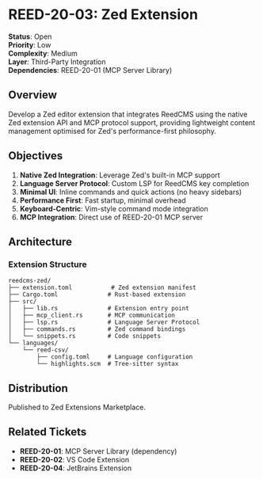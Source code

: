 # REED-20-03: Zed Extension

**Status**: Open  
**Priority**: Low  
**Complexity**: Medium  
**Layer**: Third-Party Integration  
**Dependencies**: REED-20-01 (MCP Server Library)

## Overview

Develop a Zed editor extension that integrates ReedCMS using the native Zed extension API and MCP protocol support, providing lightweight content management optimised for Zed's performance-first philosophy.

## Objectives

1. **Native Zed Integration**: Leverage Zed's built-in MCP support
2. **Language Server Protocol**: Custom LSP for ReedCMS key completion
3. **Minimal UI**: Inline commands and quick actions (no heavy sidebars)
4. **Performance First**: Fast startup, minimal overhead
5. **Keyboard-Centric**: Vim-style command mode integration
6. **MCP Integration**: Direct use of REED-20-01 MCP server

## Architecture

### Extension Structure
```
reedcms-zed/
├── extension.toml           # Zed extension manifest
├── Cargo.toml              # Rust-based extension
├── src/
│   ├── lib.rs              # Extension entry point
│   ├── mcp_client.rs       # MCP communication
│   ├── lsp.rs              # Language Server Protocol
│   ├── commands.rs         # Zed command bindings
│   └── snippets.rs         # Code snippets
└── languages/
    └── reed-csv/
        ├── config.toml     # Language configuration
        └── highlights.scm  # Tree-sitter syntax
```

## Distribution

Published to Zed Extensions Marketplace.

## Related Tickets

- **REED-20-01**: MCP Server Library (dependency)
- **REED-20-02**: VS Code Extension
- **REED-20-04**: JetBrains Extension
